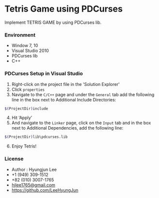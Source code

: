 # Tetris Game using PDCurses

Implement TETRIS GAME by using PDCurses lib.

### Environment

* Window 7, 10
* Visual Studio 2010
* PDCurses lib
* C++

### PDCurses Setup in Visual Studio

1. Right-click on the project file in the 'Solution Explorer'
2. Click `properties`
3. Navigate to the `C/C++` page and under the `General` tab add the following line in the box next to Additional Include Directories:

```sh
$(ProjectDir)include
```

4. Hit ‘Apply’
5. And navigate to the `Linker` page, click on the `Input` tab and in the box next to Additional Dependencies, add the following line:

```sh
$(ProjectDir)lib\pdcurses.lib
```
6. Enjoy Tetris!


### License

* Author : Hyungjun Lee
* +1 (949) 309-1512
* +82 (010) 3007-1765
* hjlee1765@gmail.com
* https://github.com/LeeHyungJun

